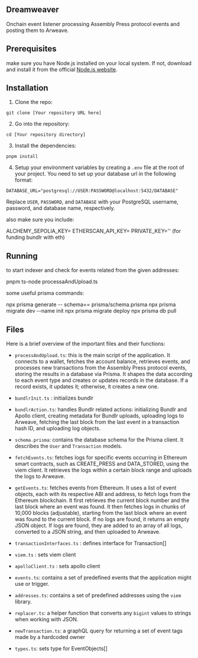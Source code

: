 ## Dreamweaver

Onchain event listener processing Assembly Press protocol events and posting them to Arweave.

## Prerequisites 

make sure you have Node.js installed on your local system. If not, download and install it from the official [Node.js website](https://nodejs.org/en/download/).

## Installation

1. Clone the repo:
```
git clone [Your repository URL here]
```
2. Go into the repository:
```
cd [Your repository directory]
```
3. Install the dependencies:
```
pnpm install
```
4. Setup your environment variables by creating a `.env` file at the root of your project. You need to set up your database url in the following format:
```
DATABASE_URL="postgresql://USER:PASSWORD@localhost:5432/DATABASE"
```
Replace `USER`, `PASSWORD`, and `DATABASE` with your PostgreSQL username, password, and database name, respectively.

also make sure you include:

ALCHEMY_SEPOLIA_KEY=
ETHERSCAN_API_KEY=
PRIVATE_KEY='' (for funding bundlr with eth)

## Running

to start indexer and check for events related from the given addresses:

pnpm ts-node processaAndUpload.ts

some useful prisma commands:

npx prisma generate -- schema== prisma/schema.prisma
npx prisma migrate dev --name init
npx prisma migrate deploy
npx prisma db pull


## Files

Here is a brief overview of the important files and their functions:

- `processAndUpload.ts`: this is the main script of the application. It connects to a wallet, fetches the account balance, retrieves events, and processes new transactions from the Assembly Press protocol events, storing the results in a database via Prisma. It shapes the data according to each event type and creates or updates records in the database. If a record exists, it updates it; otherwise, it creates a new one.

- `bundlrInit.ts` : initializes bundlr 

- `bundlrAction.ts`:  handles Bundlr related actions: initializing Bundlr and Apollo client, creating metadata for Bundlr uploads, uploading logs to Arweave, fetching the last block from the last event in a transaction hash ID, and uploading log objects.

- `schema.prisma`: contains the database schema for the Prisma client. It describes the `User` and `Transaction` models.

- `fetchEvents.ts`:  fetches logs for specific events occurring in Ethereum smart contracts, such as CREATE_PRESS and DATA_STORED, using the viem client. It retrieves the logs within a certain block range and uploads the logs to Arweave.

- `getEvents.ts`: fetches events from Ethereum. It uses a list of event objects, each with its respective ABI and address, to fetch logs from the Ethereum blockchain. It first retrieves the current block number and the last block where an event was found. It then fetches logs in chunks of 10,000 blocks (adjustable), starting from the last block where an event was found to the current block. If no logs are found, it returns an empty JSON object. If logs are found, they are added to an array of all logs, converted to a JSON string, and then uploaded to Arweave.

- `transactionInterfaces.ts` : defines interface for Transaction[]

- `viem.ts` : sets viem client 

- `apolloClient.ts` : sets apollo client 

- `events.ts`: contains a set of predefined events that the application might use or trigger.

- `addresses.ts`: contains a set of predefined  addresses using the `viem` library. 

- `replacer.ts`: a helper function that converts any `bigint` values to strings when working with JSON.

- `newTransaction.ts`: a graphQL query for returning a set of event tags made by a hardcoded owner

- `types.ts`: sets type for EventObjects[]




